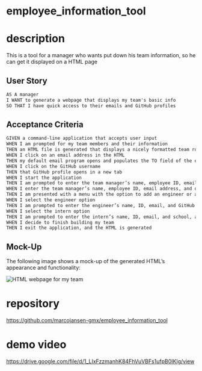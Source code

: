 # employee_information_tool

# description

This is a tool for a manager who wants put down his team information, so he can get it displayed on a HTML page

## User Story

```md
AS A manager
I WANT to generate a webpage that displays my team's basic info
SO THAT I have quick access to their emails and GitHub profiles
```

## Acceptance Criteria

```md
GIVEN a command-line application that accepts user input
WHEN I am prompted for my team members and their information
THEN an HTML file is generated that displays a nicely formatted team roster based on user input
WHEN I click on an email address in the HTML
THEN my default email program opens and populates the TO field of the email with the address
WHEN I click on the GitHub username
THEN that GitHub profile opens in a new tab
WHEN I start the application
THEN I am prompted to enter the team manager’s name, employee ID, email address, and office number
WHEN I enter the team manager’s name, employee ID, email address, and office number
THEN I am presented with a menu with the option to add an engineer or an intern or to finish building my team
WHEN I select the engineer option
THEN I am prompted to enter the engineer’s name, ID, email, and GitHub username, and I am taken back to the menu
WHEN I select the intern option
THEN I am prompted to enter the intern’s name, ID, email, and school, and I am taken back to the menu
WHEN I decide to finish building my team
THEN I exit the application, and the HTML is generated
```
## Mock-Up

The following image shows a mock-up of the generated HTML’s appearance and functionality:

![HTML webpage for my team](https://github.com/marcojansen-gmx/employee_information_tool/blob/main/assets/employee_information_tool.png?raw=true)
# repository
https://github.com/marcojansen-gmx/employee_information_tool
# demo video
https://drive.google.com/file/d/1_LIxFzzmanhK84FhVuVBFs1ufpB0IKlg/view
